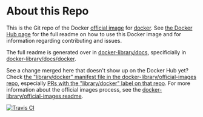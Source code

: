 # About this Repo

This is the Git repo of the Docker [official image](https://docs.docker.com/docker-hub/official_repos/) for [docker](https://registry.hub.docker.com/_/docker/). See [the Docker Hub page](https://registry.hub.docker.com/_/docker/) for the full readme on how to use this Docker image and for information regarding contributing and issues.

The full readme is generated over in [docker-library/docs](https://github.com/docker-library/docs), specificially in [docker-library/docs/docker](https://github.com/docker-library/docs/tree/master/docker).

See a change merged here that doesn't show up on the Docker Hub yet? Check [the "library/docker" manifest file in the docker-library/official-images repo](https://github.com/docker-library/official-images/blob/master/library/docker), especially [PRs with the "library/docker" label on that repo](https://github.com/docker-library/official-images/labels/library%2Fdocker). For more information about the official images process, see the [docker-library/official-images readme](https://github.com/docker-library/official-images/blob/master/README.md).

[![Travis CI](https://img.shields.io/travis/docker-library/docker/master.svg)](https://travis-ci.org/docker-library/docker/branches)

<!-- THIS FILE IS GENERATED BY https://github.com/docker-library/docs/blob/master/generate-repo-stub-readme.sh -->
